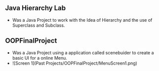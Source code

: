## Java Hierarchy Lab
  * Was a Java Project to work with the Idea of Hierarchy and the use of Superclass and Subclass.
  
  
## OOPFinalProject
  * Was a Java Project using a application called scenebuider to create a basic UI for a online Menu.
  * ![Screen 1](Past Projects/OOPFinalProject/MenuScreen1.png)
